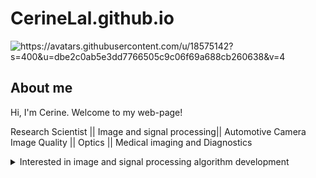 # CerineLal.github.io
<picture>
 <source media="(prefers-color-scheme: dark)" srcset="https://avatars.githubusercontent.com/u/18575142?s=400&u=dbe2c0ab5e3dd7766505c9c06f69a688cb260638&v=4">
 <source media="(prefers-color-scheme: light)" srcset="https://avatars.githubusercontent.com/u/18575142?s=400&u=dbe2c0ab5e3dd7766505c9c06f69a688cb260638&v=4">
 <img alt="https://avatars.githubusercontent.com/u/18575142?s=400&u=dbe2c0ab5e3dd7766505c9c06f69a688cb260638&v=4" src="https://avatars.githubusercontent.com/u/18575142?s=400&u=dbe2c0ab5e3dd7766505c9c06f69a688cb260638&v=4">
</picture>

## About me
Hi, I'm Cerine. Welcome to my web-page!

Research Scientist || Image and signal processing|| Automotive Camera Image Quality || Optics || Medical imaging and Diagnostics

<details>
<summary>Interested in image and signal processing algorithm development </summary>
Currently working as Automotive Image Quality Function Owner at Valeo vision systems. Interested in Camera ISP and Mechatronics  development activities. 
 
<details>
<summary> Education </summary>
PhD : Photonics
 
Bachelors : Electronics and Instrumentation engineering

